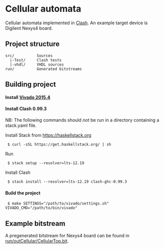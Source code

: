 # Cellular automata

Cellular automata implemented in [Clash](http://www.clash-lang.org).
An example target device is Digilent Nexys4 board.

## Project structure

    src/          Sources
      |-Test/     Clash tests
      |-vhdl/     VHDL sources
    run/          Generated bitstreams

## Building project

#### Install [Vivado 2015.4](https://www.xilinx.com/support/download.html)
#### Install Clash 0.99.3

NB: The following commands should *not* be run in a directory containing a stack.yaml file.

Install Stack from https://haskellstack.org

     $ curl -sSL https://get.haskellstack.org/ | sh

Run

     $ stack setup --resolver=lts-12.19

Install Clash

     $ stack install --resolver=lts-12.19 clash-ghc-0.99.3

#### Build the project

     $ make SETTINGS="/path/to/vivado/settings.sh" VIVADO_CMD="/path/to/bin/vivado"

## Example bitstream

A pregenerated bitstream for Nexys4 board can be found in [run/outCellular/CellularTop.bit](run/outCellular/CellularTop.bit).
